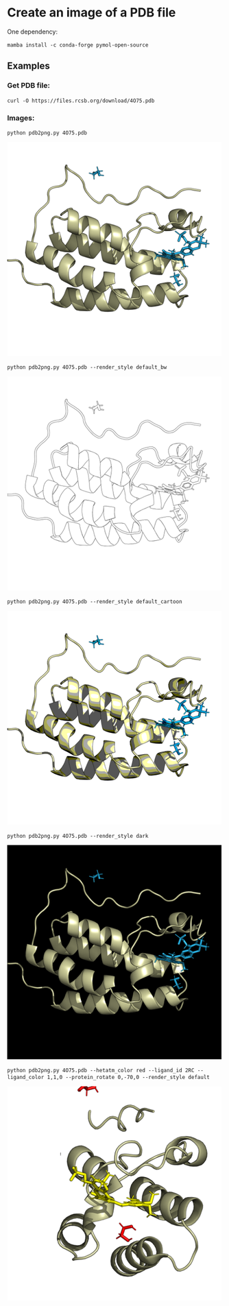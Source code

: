 # Create an image of a PDB file

One dependency:
```
mamba install -c conda-forge pymol-open-source
```

## Examples

### Get PDB file:
```
curl -O https://files.rcsb.org/download/4O75.pdb
```

### Images:
```
python pdb2png.py 4O75.pdb
```
<img src="examples/4O75_default.png" width="500px" height="500px" />

```
python pdb2png.py 4O75.pdb --render_style default_bw
```
<img src="examples/4O75_default_bw.png" width="500px" height="500px" />

```
python pdb2png.py 4O75.pdb --render_style default_cartoon
```
<img src="examples/4O75_default_cartoon.png" width="500px" height="500px" />

```
python pdb2png.py 4O75.pdb --render_style dark
```
<img src="examples/4O75_dark.png" width="500px" height="500px" />

```
python pdb2png.py 4O75.pdb --hetatm_color red --ligand_id 2RC --ligand_color 1,1,0 --protein_rotate 0,-70,0 --render_style default
```
<img src="examples/4O75_default_ligand.png" width="500px" height="500px" />
